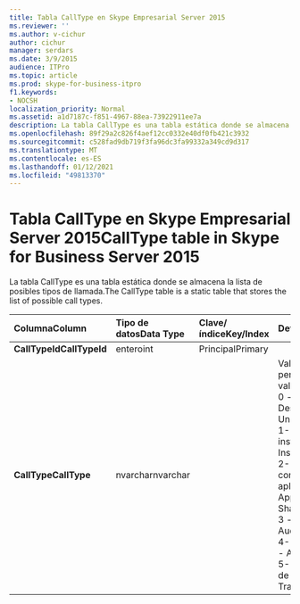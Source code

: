 ```yaml
---
title: Tabla CallType en Skype Empresarial Server 2015
ms.reviewer: ''
ms.author: v-cichur
author: cichur
manager: serdars
ms.date: 3/9/2015
audience: ITPro
ms.topic: article
ms.prod: skype-for-business-itpro
f1.keywords:
- NOCSH
localization_priority: Normal
ms.assetid: a1d7187c-f851-4967-88ea-73922911ee7a
description: La tabla CallType es una tabla estática donde se almacena la lista de posibles tipos de llamada.
ms.openlocfilehash: 89f29a2c826f4aef12cc0332e40df0fb421c3932
ms.sourcegitcommit: c528fad9db719f3fa96dc3fa99332a349cd9d317
ms.translationtype: MT
ms.contentlocale: es-ES
ms.lasthandoff: 01/12/2021
ms.locfileid: "49813370"
---
```

# <a name="calltype-table-in-skype-for-business-server-2015"></a><span data-ttu-id="528f1-103">Tabla CallType en Skype Empresarial Server 2015</span><span class="sxs-lookup"><span data-stu-id="528f1-103">CallType table in Skype for Business Server 2015</span></span>
 
<span data-ttu-id="528f1-104">La tabla CallType es una tabla estática donde se almacena la lista de posibles tipos de llamada.</span><span class="sxs-lookup"><span data-stu-id="528f1-104">The CallType table is a static table that stores the list of possible call types.</span></span>
  
|<span data-ttu-id="528f1-105">**Columna**</span><span class="sxs-lookup"><span data-stu-id="528f1-105">**Column**</span></span>|<span data-ttu-id="528f1-106">**Tipo de datos**</span><span class="sxs-lookup"><span data-stu-id="528f1-106">**Data Type**</span></span>|<span data-ttu-id="528f1-107">**Clave/índice**</span><span class="sxs-lookup"><span data-stu-id="528f1-107">**Key/Index**</span></span>|<span data-ttu-id="528f1-108">**Detalles**</span><span class="sxs-lookup"><span data-stu-id="528f1-108">**Details**</span></span>|
|:-----|:-----|:-----|:-----|
|<span data-ttu-id="528f1-109">**CallTypeId**</span><span class="sxs-lookup"><span data-stu-id="528f1-109">**CallTypeId**</span></span> <br/> |<span data-ttu-id="528f1-110">entero</span><span class="sxs-lookup"><span data-stu-id="528f1-110">int</span></span>  <br/> |<span data-ttu-id="528f1-111">Principal</span><span class="sxs-lookup"><span data-stu-id="528f1-111">Primary</span></span>  <br/> ||
|<span data-ttu-id="528f1-112">**CallType**</span><span class="sxs-lookup"><span data-stu-id="528f1-112">**CallType**</span></span> <br/> |<span data-ttu-id="528f1-113">nvarchar</span><span class="sxs-lookup"><span data-stu-id="528f1-113">nvarchar</span></span>  <br/> || <span data-ttu-id="528f1-114">Valores permitidos:</span><span class="sxs-lookup"><span data-stu-id="528f1-114">Allowed values:</span></span> <br/>  <span data-ttu-id="528f1-115">0 -- Desconocido</span><span class="sxs-lookup"><span data-stu-id="528f1-115">0 -- Unknown</span></span> <br/>  <span data-ttu-id="528f1-116">1- Mensajería instantánea</span><span class="sxs-lookup"><span data-stu-id="528f1-116">1 - Instant Messaging</span></span> <br/>  <span data-ttu-id="528f1-117">2-- Uso compartido de aplicaciones</span><span class="sxs-lookup"><span data-stu-id="528f1-117">2 -- Application Sharing</span></span> <br/>  <span data-ttu-id="528f1-118">3 -- Audio</span><span class="sxs-lookup"><span data-stu-id="528f1-118">3 -- Audio</span></span> <br/>  <span data-ttu-id="528f1-119">4- Audio y vídeo</span><span class="sxs-lookup"><span data-stu-id="528f1-119">4 - Audio and Video</span></span> <br/>  <span data-ttu-id="528f1-120">5- Transferencia de archivos</span><span class="sxs-lookup"><span data-stu-id="528f1-120">5 - File Transfer</span></span> <br/> |
   

